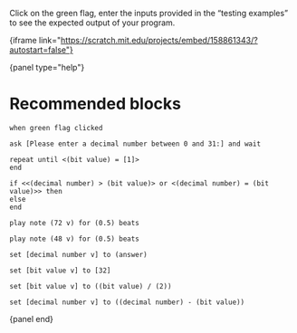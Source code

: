 Click on the green flag, enter the inputs provided in the “testing examples” to see the expected output of your program.

{iframe link="https://scratch.mit.edu/projects/embed/158861343/?autostart=false"}

{panel type="help"}

# Recommended blocks

```scratch
when green flag clicked

ask [Please enter a decimal number between 0 and 31:] and wait
```

```scratch
repeat until <(bit value) = [1]>
end

if <<(decimal number) > (bit value)> or <(decimal number) = (bit value)>> then
else
end
```

```scratch
play note (72 v) for (0.5) beats

play note (48 v) for (0.5) beats
```

```scratch
set [decimal number v] to (answer)

set [bit value v] to [32]

set [bit value v] to ((bit value) / (2))

set [decimal number v] to ((decimal number) - (bit value))
```

{panel end}
